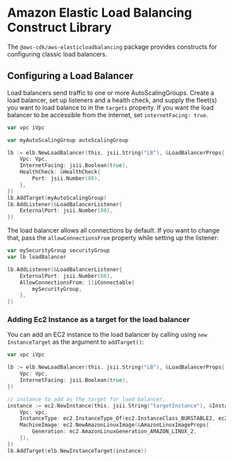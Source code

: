 # Amazon Elastic Load Balancing Construct Library

The `@aws-cdk/aws-elasticloadbalancing` package provides constructs for configuring
classic load balancers.

## Configuring a Load Balancer

Load balancers send traffic to one or more AutoScalingGroups. Create a load
balancer, set up listeners and a health check, and supply the fleet(s) you want
to load balance to in the `targets` property. If you want the load balancer to be
accessible from the internet, set `internetFacing: true`.

```go
var vpc iVpc

var myAutoScalingGroup autoScalingGroup

lb := elb.NewLoadBalancer(this, jsii.String("LB"), &LoadBalancerProps{
	Vpc: Vpc,
	InternetFacing: jsii.Boolean(true),
	HealthCheck: &HealthCheck{
		Port: jsii.Number(80),
	},
})
lb.AddTarget(myAutoScalingGroup)
lb.AddListener(&LoadBalancerListener{
	ExternalPort: jsii.Number(80),
})
```

The load balancer allows all connections by default. If you want to change that,
pass the `allowConnectionsFrom` property while setting up the listener:

```go
var mySecurityGroup securityGroup
var lb loadBalancer

lb.AddListener(&LoadBalancerListener{
	ExternalPort: jsii.Number(80),
	AllowConnectionsFrom: []iConnectable{
		mySecurityGroup,
	},
})
```

### Adding Ec2 Instance as a target for the load balancer

You can add an EC2 instance to the load balancer by calling using `new InstanceTarget` as the argument to `addTarget()`:

```go
var vpc iVpc

lb := elb.NewLoadBalancer(this, jsii.String("LB"), &LoadBalancerProps{
	Vpc: Vpc,
	InternetFacing: jsii.Boolean(true),
})

// instance to add as the target for load balancer.
instance := ec2.NewInstance(this, jsii.String("targetInstance"), &InstanceProps{
	Vpc: vpc,
	InstanceType: ec2.InstanceType_Of(ec2.InstanceClass_BURSTABLE2, ec2.InstanceSize_MICRO),
	MachineImage: ec2.NewAmazonLinuxImage(&AmazonLinuxImageProps{
		Generation: ec2.AmazonLinuxGeneration_AMAZON_LINUX_2,
	}),
})
lb.AddTarget(elb.NewInstanceTarget(instance))
```
